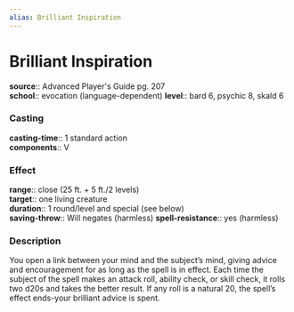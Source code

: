 ```yaml
---
alias: Brilliant Inspiration
---
```


# Brilliant Inspiration 

**source**:: Advanced Player's Guide pg. 207  
**school**:: evocation (language-dependent)
**level**:: bard 6, psychic 8, skald 6

### Casting 

**casting-time**:: 1 standard action  
**components**:: V

### Effect 

**range**:: close (25 ft. + 5 ft./2 levels)  
**target**:: one living creature  
**duration**:: 1 round/level and special (see below)  
**saving-throw**:: Will negates (harmless)
**spell-resistance**:: yes (harmless)

### Description 

You open a link between your mind and the subject’s mind, giving advice and encouragement for as long as the spell is in effect. Each time the subject of the spell makes an attack roll, ability check, or skill check, it rolls two d20s and takes the better result. If any roll is a natural 20, the spell’s effect ends-your brilliant advice is spent.

